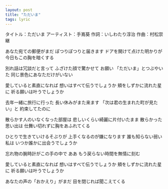 ```yaml
---
layout: post
title: "ただいま"
tags: lyric
---
```



タイトル：ただいま 
アーティスト：手嶌葵 
作詞：いしわたり淳治 
作曲：村松崇継

あなた宛ての郵便がまだ 
ぽつりぽつりと届きます 
ドアを開けて点けた明かりが 
今日もこの胸を暗くする

別れ話は冗談だと言って 
ふざけた顔で驚かせて お願い 
「ただいま」とつぶやいた 
同じ景色にあなただけがいない

愛していると素直になれば 
想いはすべて伝うでしょうか 
頬をしずかに流れた星に 
祈る願いは叶うでしょうか

去年一緒に旅行に行った 
長い休みがまた来ます 
「次は君の生まれた町が見たい」と 
約束してたのに

散らかす人のいなくなった部屋は 
悲しいくらい綺麗に片付いたまま 
散らかった思い出は 
仕舞い切れずに胸をあふれてくる

ひとりで生きていけるそぶりが 
上手くなるのが嫌になります 
誰も知らない弱い私は 
いつか誰かに出会うでしょうか

忘れ物の腕時計がこの手の中で 
ああ もう戻らない時間を無情に刻む

愛していると素直になれば 
想いはすべて伝うでしょうか 
頬をしずかに流れた星に 
祈る願いは叶うでしょうか

あなたの声の「おかえり」がまだ 
目を閉じれば聞こえてくる
